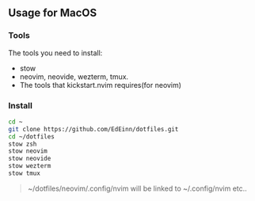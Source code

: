 ## Usage for MacOS

### Tools
The tools you need to install:
- stow
- neovim, neovide, wezterm, tmux.
- The tools that kickstart.nvim requires(for neovim)

### Install
```bash
cd ~
git clone https://github.com/EdEinn/dotfiles.git
cd ~/dotfiles
stow zsh
stow neovim
stow neovide
stow wezterm
stow tmux
```
> ~/dotfiles/neovim/.config/nvim will be linked to ~/.config/nvim etc..

